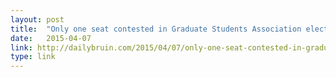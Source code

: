 ```yaml
---
layout: post
title:  "Only one seat contested in Graduate Students Association election"
date:   2015-04-07 
link: http://dailybruin.com/2015/04/07/only-one-seat-contested-in-graduate-students-association-election/
type: link
---
```

